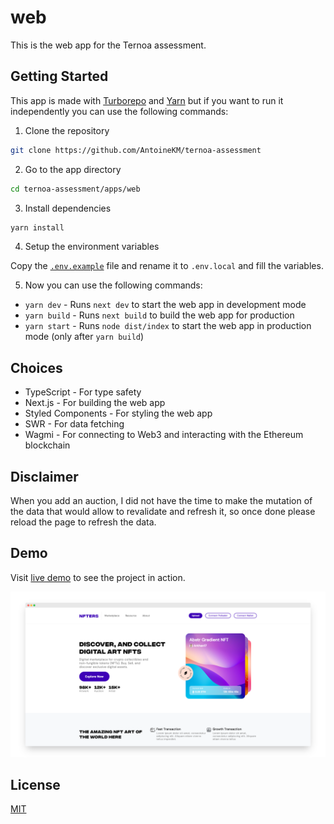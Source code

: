 # web

This is the web app for the Ternoa assessment.

## Getting Started

This app is made with [Turborepo](https://turbo.build/repo) and [Yarn](https://yarnpkg.com/) but if you want to run it independently you can use the following commands:

1. Clone the repository

```bash
git clone https://github.com/AntoineKM/ternoa-assessment
```

2. Go to the app directory

```bash
cd ternoa-assessment/apps/web
```

3. Install dependencies

```bash
yarn install
```

4. Setup the environment variables

Copy the [`.env.example`](.env.example) file and rename it to `.env.local` and fill the variables.

5. Now you can use the following commands:

- `yarn dev` - Runs `next dev` to start the web app in development mode
- `yarn build` - Runs `next build` to build the web app for production
- `yarn start` - Runs `node dist/index` to start the web app in production mode (only after `yarn build`)

## Choices

- TypeScript - For type safety
- Next.js - For building the web app
- Styled Components - For styling the web app
- SWR - For data fetching
- Wagmi - For connecting to Web3 and interacting with the Ethereum blockchain

## Disclaimer

When you add an auction, I did not have the time to make the mutation of the data that would allow to revalidate and refresh it, so once done please reload the page to refresh the data.

## Demo

Visit [live demo](https://nft.hop.sh) to see the project in action.

[![Demo](./assets/demo.png)](https://nft.hop.sh)

## License
[MIT](LICENSE)
